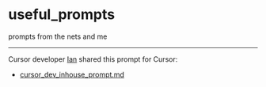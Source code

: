 # useful_prompts
prompts from the nets and me

---

Cursor developer [Ian](https://x.com/shaoruu) shared this prompt for Cursor:

- [cursor_dev_inhouse_prompt.md](./Internets/cursor_dev_inhouse_prompt.md)
